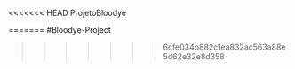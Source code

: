 <<<<<<< HEAD
﻿ProjetoBloodye
 
=======
#Bloodye-Project
 
>>>>>>> 6cfe034b882c1ea832ac563a88e5d62e32e8d358
